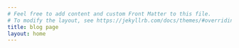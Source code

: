 ```yaml
---
# Feel free to add content and custom Front Matter to this file.
# To modify the layout, see https://jekyllrb.com/docs/themes/#overriding-theme-defaults
title: blog page
layout: home
---
```

